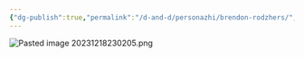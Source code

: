 ```yaml
---
{"dg-publish":true,"permalink":"/d-and-d/personazhi/brendon-rodzhers/","created":"2024-02-19T19:15:28.785+03:00","updated":"2023-12-26T14:50:29.546+03:00"}
---
```



![Pasted image 20231218230205.png](/img/user/img/Pasted%20image%2020231218230205.png)